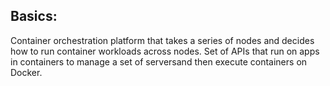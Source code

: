 ## Basics:
Container orchestration platform that takes a series of nodes and decides how to run container workloads across nodes. Set of APIs that run on apps in containers to manage a set of serversand then execute containers on Docker.
